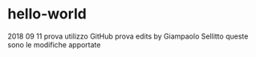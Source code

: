 # hello-world
2018 09 11 prova utilizzo GitHub
prova
edits by Giampaolo Sellitto
queste sono le modifiche apportate
